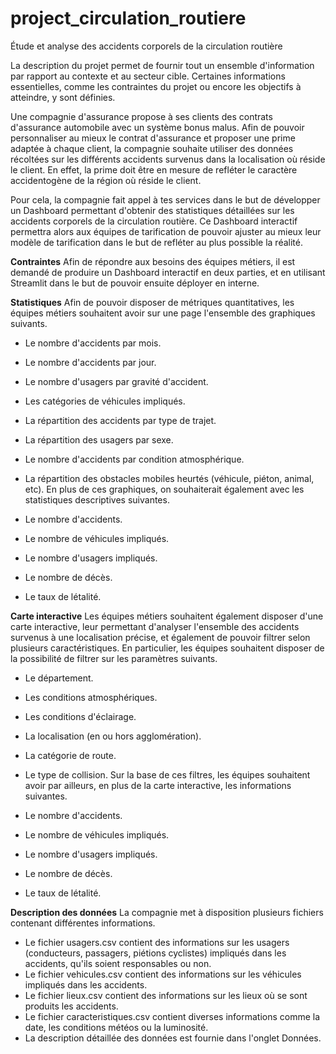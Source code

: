# project_circulation_routiere
Étude et analyse des accidents corporels de la circulation routière

La description du projet permet de fournir tout un ensemble d'information par rapport au contexte et au secteur cible. Certaines informations essentielles, comme les contraintes du projet ou encore les objectifs à atteindre, y sont définies.

Une compagnie d'assurance propose à ses clients des contrats d'assurance automobile avec un système bonus malus. Afin de pouvoir personnaliser au mieux le contrat d'assurance et proposer une prime adaptée à chaque client, la compagnie souhaite utiliser des données récoltées sur les différents accidents survenus dans la localisation où réside le client. En effet, la prime doit être en mesure de refléter le caractère accidentogène de la région où réside le client.

Pour cela, la compagnie fait appel à tes services dans le but de développer un Dashboard permettant d'obtenir des statistiques détaillées sur les accidents corporels de la circulation routière. Ce Dashboard interactif permettra alors aux équipes de tarification de pouvoir ajuster au mieux leur modèle de tarification dans le but de refléter au plus possible la réalité.

**Contraintes**
Afin de répondre aux besoins des équipes métiers, il est demandé de produire un Dashboard interactif en deux parties, et en utilisant Streamlit dans le but de pouvoir ensuite déployer en interne.

**Statistiques**
Afin de pouvoir disposer de métriques quantitatives, les équipes métiers souhaitent avoir sur une page l'ensemble des graphiques suivants.

- Le nombre d'accidents par mois.
- Le nombre d'accidents par jour.
- Le nombre d'usagers par gravité d'accident.
- Les catégories de véhicules impliqués.
- La répartition des accidents par type de trajet.
- La répartition des usagers par sexe.
- Le nombre d'accidents par condition atmosphérique.
- La répartition des obstacles mobiles heurtés (véhicule, piéton, animal, etc).
En plus de ces graphiques, on souhaiterait également avec les statistiques descriptives suivantes.

- Le nombre d'accidents.
- Le nombre de véhicules impliqués.
- Le nombre d'usagers impliqués.
- Le nombre de décès.
- Le taux de létalité.
  
**Carte interactive**
Les équipes métiers souhaitent également disposer d'une carte interactive, leur permettant d'analyser l'ensemble des accidents survenus à une localisation précise, et également de pouvoir filtrer selon plusieurs caractéristiques. En particulier, les équipes souhaitent disposer de la possibilité de filtrer sur les paramètres suivants.

- Le département.
- Les conditions atmosphériques.
- Les conditions d'éclairage.
- La localisation (en ou hors agglomération).
- La catégorie de route.
- Le type de collision.
Sur la base de ces filtres, les équipes souhaitent avoir par ailleurs, en plus de la carte interactive, les informations suivantes.

- Le nombre d'accidents.
- Le nombre de véhicules impliqués.
- Le nombre d'usagers impliqués.
- Le nombre de décès.
- Le taux de létalité.

**Description des données**
La compagnie met à disposition plusieurs fichiers contenant différentes informations.

- Le fichier usagers.csv contient des informations sur les usagers (conducteurs, passagers, piétions cyclistes) impliqués dans les accidents, qu'ils soient responsables ou non.
- Le fichier vehicules.csv contient des informations sur les véhicules impliqués dans les accidents.
- Le fichier lieux.csv contient des informations sur les lieux où se sont produits les accidents.
- Le fichier caracteristiques.csv contient diverses informations comme la date, les conditions météos ou la luminosité.
- La description détaillée des données est fournie dans l'onglet Données.
